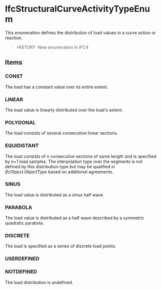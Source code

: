 # IfcStructuralCurveActivityTypeEnum

This enumeration defines the distribution of load values in a curve action or reaction.

> HISTORY&nbsp; New enumeration in IFC4

## Items

### CONST
The load has a constant value over its entire extent.

### LINEAR
The load value is linearly distributed over the load's extent.

### POLYGONAL
The load consists of several consecutive linear sections.

### EQUIDISTANT
The load consists of n consecutive sections of same length and is specified by n+1 load samples.  The interpolation type over the segments is not defined by this distribution type but may be qualified in _IfcObject.ObjectType_ based on additional agreements.

### SINUS
The load value is distributed as a sinus half wave.

### PARABOLA
The load value is distributed as a half wave described by a symmetric quadratic parabola.

### DISCRETE
The load is specified as a series of discrete load points.

### USERDEFINED


### NOTDEFINED
The load distribution is undefined.
